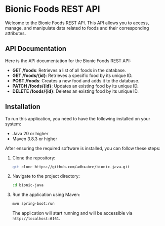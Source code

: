 # Bionic Foods REST API

Welcome to the Bionic Foods REST API. This API allows you to access, manage, and manipulate data related to foods and their corresponding attributes.

## API Documentation

Here is the API documentation for the Bionic Foods REST API:

- **GET /foods**: Retrieves a list of all foods in the database.
- **GET /foods/{id}**: Retrieves a specific food by its unique ID.
- **POST /foods**: Creates a new food and adds it to the database.
- **PATCH /foods/{id}**: Updates an existing food by its unique ID.
- **DELETE /foods/{id}**: Deletes an existing food by its unique ID.

## Installation

To run this application, you need to have the following installed on your system:

- Java 20 or higher
- Maven 3.8.3 or higher

After ensuring the required software is installed, you can follow these steps:

1. Clone the repository:

   ```bash
   git clone https://github.com/adhxabre/bionic-java.git
   ```

2. Navigate to the project directory:

   ```bash
   cd bionic-java
   ```

3. Run the application using Maven:

   ```bash
   mvn spring-boot:run
   ```

   The application will start running and will be accessible via `http://localhost:6161`.
